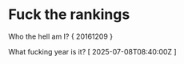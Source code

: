 # Fuck the rankings

Who the hell am I?
{ 20161209 }

What fucking year is it?
[ 2025-07-08T08:40:00Z ]
